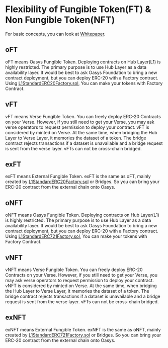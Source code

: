 # Flexibility of Fungible Token(FT) & Non Fungible Token(NFT)

For basic concepts, you can look at [Whitepaper](/docs/whitepaper/solution/ft-nft-design).

## oFT

oFT means Oasys Fungible Token. 
Deploying contracts on Hub Layer(L1) is highly restricted. The primary purpose is to use Hub Layer as a data availability layer. 
It would be best to ask Oasys Foundation to bring a new contract deployment, but you can deploy ERC-20 with a Factory contract.
Using [L1StandardERC20Factory.sol](https://github.com/oasysgames/oasys-optimism/blob/04f77a5c03fd5888716c0d9d5e8d68a674b92e5b/packages/contracts/contracts/oasys/L1/token/L1StandardERC20Factory.sol), You can make your tokens with Factory Contract. 


## vFT

vFT means Verse Fungible Token. 
You can freely deploy ERC-20 Contracts on your Verse. However, if you still need to get your Verse, you may ask verse operators to request permission to deploy your contract.
vFT is considered by minted on Verse. At the same time, when bridging the Hub Layer to Verse Layer, it memories the dataset of a token. The bridge contract rejects transactions if a dataset is unavailable and a bridge request is sent from the verse layer. vFTs can not be cross-chain bridged.

## exFT

exFT means External Fungible Token.
exFT is the same as oFT, mainly created by [L1StandardERC20Factory.sol](https://github.com/oasysgames/oasys-optimism/blob/04f77a5c03fd5888716c0d9d5e8d68a674b92e5b/packages/contracts/contracts/oasys/L1/token/L1StandardERC20Factory.sol) or Bridges. So you can bring your ERC-20 contract from the external chain onto Oasys.


## oNFT

oNFT means Oasys Fungible Token. 
Deploying contracts on Hub Layer(L1) is highly restricted. The primary purpose is to use Hub Layer as a data availability layer. 
It would be best to ask Oasys Foundation to bring a new contract deployment, but you can deploy ERC-20 with a Factory contract.
Using [L1StandardERC721Factory.sol](https://github.com/oasysgames/oasys-optimism/blob/04f77a5c03fd5888716c0d9d5e8d68a674b92e5b/packages/contracts/contracts/oasys/L1/token/L1StandardERC721Factory.sol), You can make your tokens with Factory Contract. 


## vNFT

vNFT means Verse Fungible Token. 
You can freely deploy ERC-20 Contracts on your Verse. However, if you still need to get your Verse, you may ask verse operators to request permission to deploy your contract.
vNFT is considered by minted on Verse. At the same time, when bridging the Hub Layer to Verse Layer, it memories the dataset of a token. The bridge contract rejects transactions if a dataset is unavailable and a bridge request is sent from the verse layer. vFTs can not be cross-chain bridged.

## exNFT

exNFT means External Fungible Token.
exNFT is the same as oNFT, mainly created by [L1StandardERC721Factory.sol](https://github.com/oasysgames/oasys-optimism/blob/04f77a5c03fd5888716c0d9d5e8d68a674b92e5b/packages/contracts/contracts/oasys/L1/token/L1StandardERC721Factory.sol) or Bridges. So you can bring your ERC-20 contract from the external chain onto Oasys.